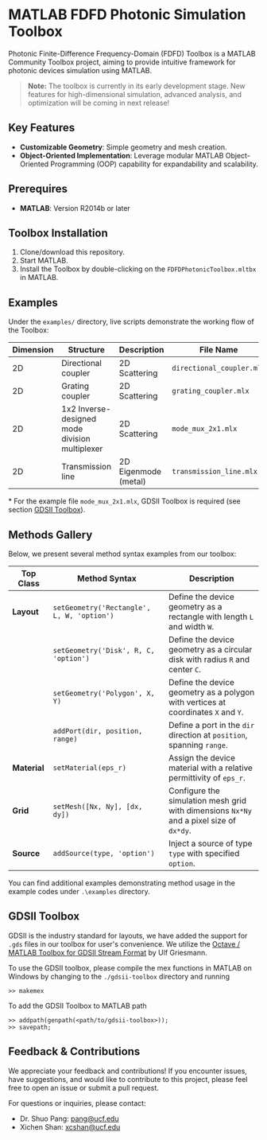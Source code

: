 # MATLAB FDFD Photonic Simulation Toolbox
Photonic Finite-Difference Frequency-Domain (FDFD) Toolbox is a MATLAB Community Toolbox project, aiming 
to provide intuitive framework for photonic devices simulation using MATLAB.

> **Note:** The toolbox is currently in its early development stage. New features for high-dimensional 
simulation, advanced analysis, and optimization will be coming in next release!

## Key Features
- **Customizable Geometry**: Simple geometry and mesh creation.
- **Object-Oriented Implementation**: Leverage modular MATLAB Object-Oriented Programming (OOP) capability
for expandability and scalability.

## Prerequires
- **MATLAB**: Version R2014b or later

## Toolbox Installation
1. Clone/download this repository.
2. Start MATLAB.
3. Install the Toolbox by double-clicking on the `FDFDPhotonicToolbox.mltbx` in MATLAB.

## Examples 
Under the `examples/` directory, live scripts demonstrate the working flow of the Toolbox:

| Dimension | Structure | Description | File Name | 
|---|---|---|---|
| 2D | Directional coupler | 2D Scattering | `directional_coupler.mlx` |
| 2D | Grating coupler |2D Scattering | `grating_coupler.mlx` |
| 2D | 1x2 Inverse-designed mode division multiplexer |2D Scattering | `mode_mux_2x1.mlx` |
| 2D | Transmission line | 2D Eigenmode (metal) | `transmission_line.mlx` |

\* For the example file `mode_mux_2x1.mlx`, GDSII Toolbox is required (see section [GDSII Toolbox](#gdsii-toolbox)).



## Methods Gallery  
Below, we present several method syntax examples from our toolbox:

| Top Class  | Method Syntax                                   | Description |
|------------|----------------------------------------------|-------------|
| **Layout** | `setGeometry('Rectangle', L, W, 'option')` | Define the device geometry as a rectangle with length `L` and width `W`. |
|            | `setGeometry('Disk', R, C, 'option')`      | Define the device geometry as a circular disk with radius `R` and center `C`. |
|            | `setGeometry('Polygon', X, Y)`            | Define the device geometry as a polygon with vertices at coordinates `X` and `Y`. |
|            | `addPort(dir, position, range)`          | Define a port in the `dir` direction at `position`, spanning `range`. |
| **Material** | `setMaterial(eps_r)`                      | Assign the device material with a relative permittivity of `eps_r`. |
| **Grid**     | `setMesh([Nx, Ny], [dx, dy])`            | Configure the simulation mesh grid with dimensions `Nx*Ny` and a pixel size of `dx*dy`. |
| **Source**   | `addSource(type, 'option')`             | Inject a source of type `type` with specified `option`. |

You can find additional examples demonstrating method usage in the example codes 
 under `.\examples` directory.

## GDSII Toolbox
GDSII is the industry standard for layouts, we have added the support for `.gds` files in our toolbox for user's convenience. 
We utilize the [Octave / MATLAB Toolbox for GDSII Stream Format](https://github.com/ulfgri/gdsii-toolbox) by Ulf Griesmann.

 To use the GDSII toolbox, please compile the mex functions in MATLAB on Windows by changing to the `./gdsii-toolbox` directory and running

```
>> makemex
```
To add the GDSII Toolbox to MATLAB path
```
>> addpath(genpath(<path/to/gdsii-toolbox>));
>> savepath;
```

## Feedback & Contributions
We appreciate your feedback and contributions! If you encounter issues, have suggestions, and would 
like to contribute to this project, please feel free to open an issue or submit a pull request.

For questions or inquiries, please contact:
- Dr. Shuo Pang: pang@ucf.edu
- Xichen Shan: xcshan@ucf.edu